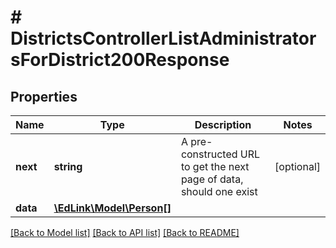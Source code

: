 # # DistrictsControllerListAdministratorsForDistrict200Response

## Properties

Name | Type | Description | Notes
------------ | ------------- | ------------- | -------------
**next** | **string** | A pre-constructed URL to get the next page of data, should one exist | [optional]
**data** | [**\EdLink\Model\Person[]**](Person.md) |  |

[[Back to Model list]](../../README.md#models) [[Back to API list]](../../README.md#endpoints) [[Back to README]](../../README.md)
